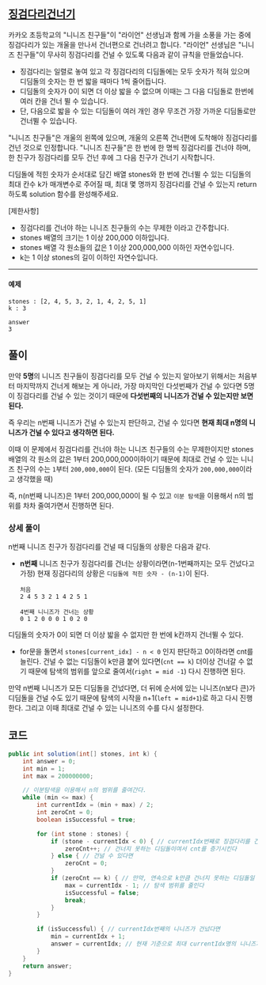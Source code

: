 
## [징검다리건너기](https://programmers.co.kr/learn/courses/30/lessons/64062?language=java)

카카오 초등학교의 "니니즈 친구들"이 "라이언" 선생님과 함께 가을 소풍을 가는 중에 징검다리가 있는 개울을 만나서 건너편으로 건너려고 합니다. "라이언" 선생님은 "니니즈 친구들"이 무사히 징검다리를 건널 수 있도록 다음과 같이 규칙을 만들었습니다.

- 징검다리는 일렬로 놓여 있고 각 징검다리의 디딤돌에는 모두 숫자가 적혀 있으며 디딤돌의 숫자는 한 번 밟을 때마다 1씩 줄어듭니다.
- 디딤돌의 숫자가 0이 되면 더 이상 밟을 수 없으며 이때는 그 다음 디딤돌로 한번에 여러 칸을 건너 뛸 수 있습니다.
- 단, 다음으로 밟을 수 있는 디딤돌이 여러 개인 경우 무조건 가장 가까운 디딤돌로만 건너뛸 수 있습니다.

"니니즈 친구들"은 개울의 왼쪽에 있으며, 개울의 오른쪽 건너편에 도착해야 징검다리를 건넌 것으로 인정합니다.
"니니즈 친구들"은 한 번에 한 명씩 징검다리를 건너야 하며, 한 친구가 징검다리를 모두 건넌 후에 그 다음 친구가 건너기 시작합니다.

디딤돌에 적힌 숫자가 순서대로 담긴 배열 stones와 한 번에 건너뛸 수 있는 디딤돌의 최대 칸수 k가 매개변수로 주어질 때, 최대 몇 명까지 징검다리를 건널 수 있는지 return 하도록 solution 함수를 완성해주세요.

[제한사항]
- 징검다리를 건너야 하는 니니즈 친구들의 수는 무제한 이라고 간주합니다.
- stones 배열의 크기는 1 이상 200,000 이하입니다.
- stones 배열 각 원소들의 값은 1 이상 200,000,000 이하인 자연수입니다.
- k는 1 이상 stones의 길이 이하인 자연수입니다.

-----------
#### 예제

    stones : [2, 4, 5, 3, 2, 1, 4, 2, 5, 1]	
    k : 3
	
	answer 
    3

## 풀이
만약 **5명**의 니니즈 친구들이 징검다리를 모두 건널 수 있는지 알아보기 위해서는 처음부터 마지막까지 건너게 해보는 게 아니라, 가장 마지막인 다섯번째가 건널 수 있다면 5명이 징검다리를 건널 수 있는 것이기 때문에 **다섯번째의 니니즈가 건널 수 있는지만 보면 된다.**

즉 우리는 n번째 니니즈가 건널 수 있는지 판단하고, 건널 수 있다면 **현재 최대 n명의 니니즈가 건널 수 있다고 생각하면 된다.**

이때 이 문제에서 징검다리를 건너야 하는 니니즈 친구들의 수는 무제한이지만 stones 배열의 각 원소의 값은 1부터 200,000,000이하이기 때문에 최대로 건널 수 있는 니니즈 친구의 수는 `1`부터 `200,000,000`이 된다.
(모든 디딤돌의 숫자가 `200,000,000`이라고 생각했을 때)

즉, n(n번째 니니즈)은 1부터 200,000,000이 될 수 있고 `이분 탐색`을 이용해서 n의 범위를 차차 줄여가면서 진행하면 된다.

### 상세 풀이 
n번째 니니즈 친구가 징검다리를 건널 때 디딤돌의 상황은 다음과 같다.

- **n번째** 니니즈 친구가 징검다리를 건너는 상황이라면(n-1번째까지는 모두 건넜다고 가정) 현재 징검다리의 상황은 `디딤돌에 적힌 숫자 - (n-1)`이 된다.

    ```
    처음
    2 4 5 3 2 1 4 2 5 1

    4번째 니니즈가 건너는 상황
    0 1 2 0 0 0 1 0 2 0
    ```

디딤돌의 숫자가 0이 되면 더 이상 밟을 수 없지만 한 번에 k칸까지 건너뛸 수 있다.

- for문을 돌면서 `stones[current_idx] - n < 0` 인지 판단하고 0이하라면 cnt를 늘린다. 건널 수 없는 디딤돌이 k만큼 붙어 있다면(`cnt == k`) 더이상 건너갈 수 없기 때문에 탐색의 범위를 앞으로 줄여서(`right = mid -1`) 다시 진행하면 된다.

만약 n번째 니니즈가 모든 디딤돌을 건넜다면, 더 뒤에 순서에 있는 니니즈(n보다 큰)가 디딤돌을 건널 수도 있기 때문에 탐색의 시작을 n+1(`left = mid+1`)로 하고 다시 진행한다. 그리고 이때 최대로 건널 수 있는 니니즈의 수를 다시 설정한다.

## 코드

```java
public int solution(int[] stones, int k) {
    int answer = 0;
    int min = 1;
    int max = 200000000;

    // 이분탐색을 이용해서 n의 범위를 줄여간다.
    while (min <= max) {
        int currentIdx = (min + max) / 2;
        int zeroCnt = 0;
        boolean isSuccessful = true;

        for (int stone : stones) {
            if (stone - currentIdx < 0) { // currentIdx번째로 징검다리를 건널 때 디딤돌의 상태가 0이하라면
                zeroCnt++; // 건너지 못하는 디딤돌이여서 cnt를 증기시킨다
            } else { // 건널 수 있다면
                zeroCnt = 0;
            }
            if (zeroCnt == k) { // 만약, 연속으로 k만큼 건너지 못하는 디딤돌일 때
                max = currentIdx - 1; // 탐색 범위를 줄인다
                isSuccessful = false;
                break;
            }
        }

        if (isSuccessful) { // currentIdx번째의 니니즈가 건넜다면
            min = currentIdx + 1;
            answer = currentIdx; // 현재 기준으로 최대 currentIdx명의 니니즈가 건널 수 있다.
        }
    }
    return answer;
}	
```
